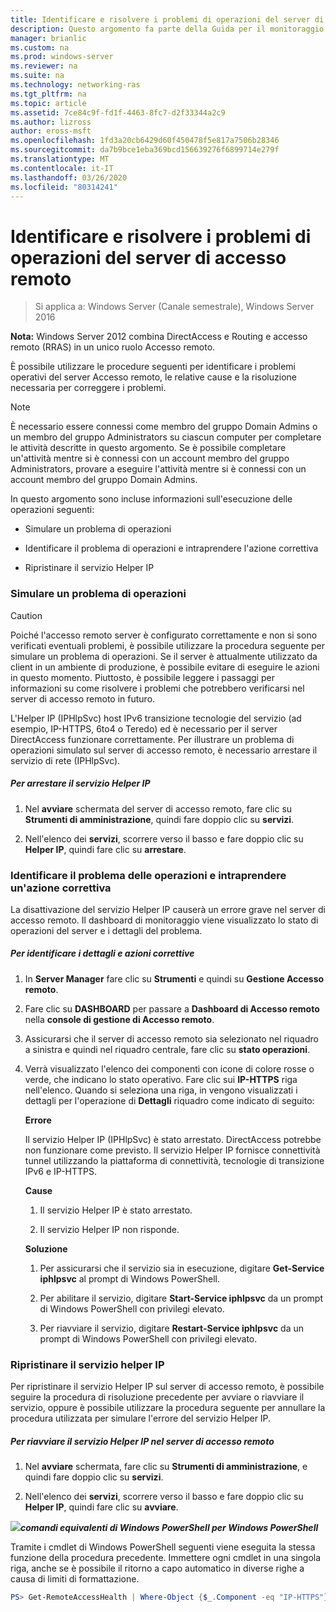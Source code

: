 ```yaml
---
title: Identificare e risolvere i problemi di operazioni del server di accesso remoto
description: Questo argomento fa parte della Guida per il monitoraggio e l'accounting di accesso remoto in Windows Server 2016.
manager: brianlic
ms.custom: na
ms.prod: windows-server
ms.reviewer: na
ms.suite: na
ms.technology: networking-ras
ms.tgt_pltfrm: na
ms.topic: article
ms.assetid: 7ce84c9f-fd1f-4463-8fc7-d2f33344a2c9
ms.author: lizross
author: eross-msft
ms.openlocfilehash: 1fd3a20cb6429d60f450478f5e817a7506b28346
ms.sourcegitcommit: da7b9bce1eba369bcd156639276f6899714e279f
ms.translationtype: MT
ms.contentlocale: it-IT
ms.lasthandoff: 03/26/2020
ms.locfileid: "80314241"
---
```

# <a name="identify-and-resolve-remote-access-server-operations-problems"></a>Identificare e risolvere i problemi di operazioni del server di accesso remoto

>Si applica a: Windows Server (Canale semestrale), Windows Server 2016

**Nota:** Windows Server 2012 combina DirectAccess e Routing e accesso remoto (RRAS) in un unico ruolo Accesso remoto.  
  
È possibile utilizzare le procedure seguenti per identificare i problemi operativi del server Accesso remoto, le relative cause e la risoluzione necessaria per correggere i problemi.  
  
> [!NOTE]  
> È necessario essere connessi come membro del gruppo Domain Admins o un membro del gruppo Administrators su ciascun computer per completare le attività descritte in questo argomento. Se è possibile completare un'attività mentre si è connessi con un account membro del gruppo Administrators, provare a eseguire l'attività mentre si è connessi con un account membro del gruppo Domain Admins.  
  
In questo argomento sono incluse informazioni sull'esecuzione delle operazioni seguenti:  
  
- Simulare un problema di operazioni  
  
- Identificare il problema di operazioni e intraprendere l'azione correttiva  
  
- Ripristinare il servizio Helper IP  
  
### <a name="simulate-an-operations-issue"></a><a name="BKMK_Simulate"></a>Simulare un problema di operazioni  
  
> [!CAUTION]  
> Poiché l'accesso remoto server è configurato correttamente e non si sono verificati eventuali problemi, è possibile utilizzare la procedura seguente per simulare un problema di operazioni. Se il server è attualmente utilizzato da client in un ambiente di produzione, è possibile evitare di eseguire le azioni in questo momento. Piuttosto, è possibile leggere i passaggi per informazioni su come risolvere i problemi che potrebbero verificarsi nel server di accesso remoto in futuro.  
  
L'Helper IP (IPHlpSvc) host IPv6 transizione tecnologie del servizio (ad esempio, IP-HTTPS, 6to4 o Teredo) ed è necessario per il server DirectAccess funzionare correttamente. Per illustrare un problema di operazioni simulato sul server di accesso remoto, è necessario arrestare il servizio di rete (IPHlpSvc).  
  
##### <a name="to-stop-the-ip-helper-service"></a>Per arrestare il servizio Helper IP  
  
1.  Nel **avviare** schermata del server di accesso remoto, fare clic su **Strumenti di amministrazione**, quindi fare doppio clic su **servizi**.  
  
2.  Nell'elenco dei **servizi**, scorrere verso il basso e fare doppio clic su **Helper IP**, quindi fare clic su **arrestare**.  
  
### <a name="identify-the-operations-issue-and-take-corrective-action"></a><a name="BKMK_Identify"></a>Identificare il problema delle operazioni e intraprendere un'azione correttiva  
La disattivazione del servizio Helper IP causerà un errore grave nel server di accesso remoto. Il dashboard di monitoraggio viene visualizzato lo stato di operazioni del server e i dettagli del problema.  
  
##### <a name="to-identify-the-details-and-take-corrective-action"></a>Per identificare i dettagli e azioni correttive  
  
1.  In **Server Manager** fare clic su **Strumenti** e quindi su **Gestione Accesso remoto**.  
  
2.  Fare clic su **DASHBOARD** per passare a **Dashboard di Accesso remoto** nella **console di gestione di Accesso remoto**.  
  
3.  Assicurarsi che il server di accesso remoto sia selezionato nel riquadro a sinistra e quindi nel riquadro centrale, fare clic su **stato operazioni**.  
  
4.  Verrà visualizzato l'elenco dei componenti con icone di colore rosse o verde, che indicano lo stato operativo. Fare clic sui **IP-HTTPS** riga nell'elenco. Quando si seleziona una riga, in vengono visualizzati i dettagli per l'operazione di **Dettagli** riquadro come indicato di seguito:  
  
    **Errore**  
  
    Il servizio Helper IP (IPHlpSvc) è stato arrestato. DirectAccess potrebbe non funzionare come previsto. Il servizio Helper IP fornisce connettività tunnel utilizzando la piattaforma di connettività, tecnologie di transizione IPv6 e IP-HTTPS.  
  
    **Cause**  
  
    1.  Il servizio Helper IP è stato arrestato.  
  
    2.  Il servizio Helper IP non risponde.  
  
    **Soluzione**  
  
    1.  Per assicurarsi che il servizio sia in esecuzione, digitare **Get-Service iphlpsvc** al prompt di Windows PowerShell.  
  
    2.  Per abilitare il servizio, digitare **Start-Service iphlpsvc** da un prompt di Windows PowerShell con privilegi elevato.  
  
    3.  Per riavviare il servizio, digitare **Restart-Service iphlpsvc** da un prompt di Windows PowerShell con privilegi elevato.  
  
### <a name="restore-the-ip-helper-service"></a><a name="BKMK_Restart"></a>Ripristinare il servizio helper IP  
Per ripristinare il servizio Helper IP sul server di accesso remoto, è possibile seguire la procedura di risoluzione precedente per avviare o riavviare il servizio, oppure è possibile utilizzare la procedura seguente per annullare la procedura utilizzata per simulare l'errore del servizio Helper IP.  
  
##### <a name="to-restart-the-ip-helper-service-on-the-remote-access-server"></a>Per riavviare il servizio Helper IP nel server di accesso remoto  
  
1.  Nel **avviare** schermata, fare clic su **Strumenti di amministrazione**, e quindi fare doppio clic su **servizi**.  
  
2.  Nell'elenco dei **servizi**, scorrere verso il basso e fare doppio clic su **Helper IP**, quindi fare clic su **avviare**.  
  
![](../../../media/Identify-and-resolve-Remote-Access-server-operations-problems/PowerShellLogoSmall.gif)***<em>comandi equivalenti di Windows PowerShell</em> per Windows PowerShell***  
  
Tramite i cmdlet di Windows PowerShell seguenti viene eseguita la stessa funzione della procedura precedente. Immettere ogni cmdlet in una singola riga, anche se è possibile il ritorno a capo automatico in diverse righe a causa di limiti di formattazione.  
  
```PowerShell
PS> Get-RemoteAccessHealth | Where-Object {$_.Component -eq "IP-HTTPS"} | Format-List -Property *  
```
